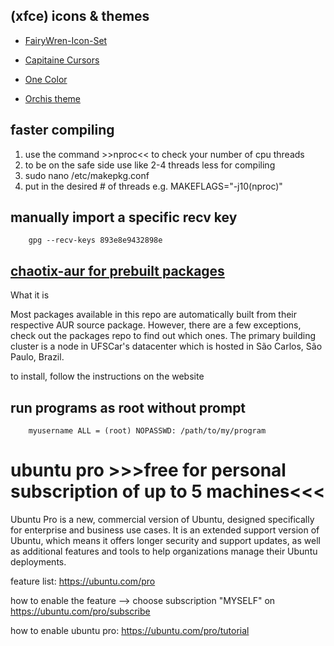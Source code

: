 ## (xfce) icons & themes

* [FairyWren-Icon-Set](https://www.pling.com/p/1684521)

* [Capitaine Cursors](https://www.pling.com/p/1148692)

* [One Color](https://www.xfce-look.org/p/1148918)

* [Orchis theme](https://www.xfce-look.org/p/1357889)

## faster compiling
1. use the command >>nproc<< to check your number of cpu threads
2. to be on the safe side use like 2-4 threads less for compiling
3. sudo nano /etc/makepkg.conf
4. put in the desired # of threads e.g.
        MAKEFLAGS="-j10(nproc)"

## manually import a specific recv key
        gpg --recv-keys 893e8e9432898e

## [chaotix-aur for prebuilt packages](https://aur.chaotic.cx/)
What it is

Most packages available in this repo are automatically built from their respective AUR source package. However, there are a few exceptions, check out the packages repo to find out which ones.
The primary building cluster is a node in UFSCar's datacenter which is hosted in São Carlos, São Paulo, Brazil.

to install, follow the instructions on the website

## run programs as root without prompt

        myusername ALL = (root) NOPASSWD: /path/to/my/program
        
# ubuntu pro  >>>free for personal subscription of up to 5 machines<<<

Ubuntu Pro is a new, commercial version of Ubuntu, designed specifically for enterprise and business use cases. It is an extended support version of Ubuntu, which means it offers longer security and support updates, as well as additional features and tools to help organizations manage their Ubuntu deployments.

feature list: https://ubuntu.com/pro

how to enable the feature --> choose subscription "MYSELF" on https://ubuntu.com/pro/subscribe

how to enable ubuntu pro: https://ubuntu.com/pro/tutorial
